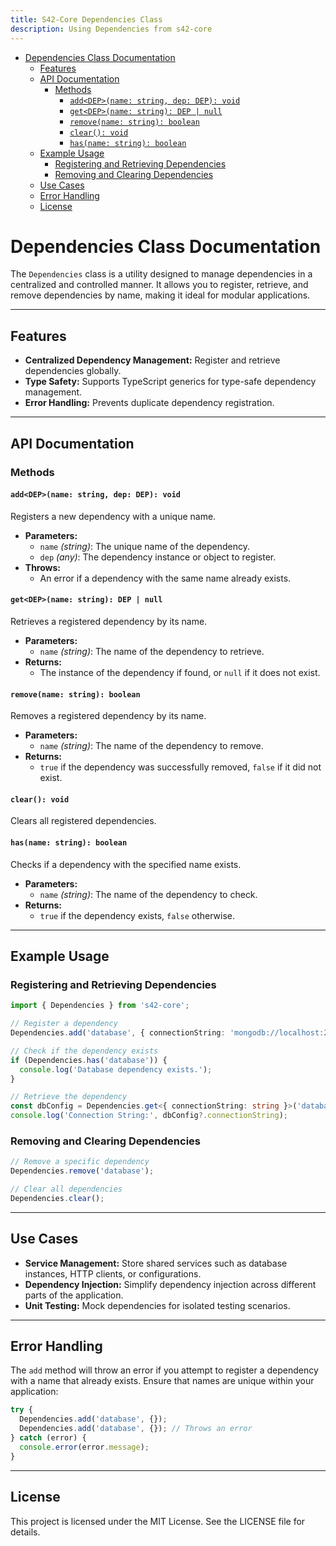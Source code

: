 ```yaml
---
title: S42-Core Dependencies Class
description: Using Dependencies from s42-core
---
```

- [Dependencies Class Documentation](#dependencies-class-documentation)
	- [Features](#features)
	- [API Documentation](#api-documentation)
		- [Methods](#methods)
			- [`add<DEP>(name: string, dep: DEP): void`](#adddepname-string-dep-dep-void)
			- [`get<DEP>(name: string): DEP | null`](#getdepname-string-dep--null)
			- [`remove(name: string): boolean`](#removename-string-boolean)
			- [`clear(): void`](#clear-void)
			- [`has(name: string): boolean`](#hasname-string-boolean)
	- [Example Usage](#example-usage)
		- [Registering and Retrieving Dependencies](#registering-and-retrieving-dependencies)
		- [Removing and Clearing Dependencies](#removing-and-clearing-dependencies)
	- [Use Cases](#use-cases)
	- [Error Handling](#error-handling)
	- [License](#license)


# Dependencies Class Documentation

The `Dependencies` class is a utility designed to manage dependencies in a centralized and controlled manner. It allows you to register, retrieve, and remove dependencies by name, making it ideal for modular applications.

---

## Features

- **Centralized Dependency Management:** Register and retrieve dependencies globally.
- **Type Safety:** Supports TypeScript generics for type-safe dependency management.
- **Error Handling:** Prevents duplicate dependency registration.

---

## API Documentation

### Methods

#### `add<DEP>(name: string, dep: DEP): void`

Registers a new dependency with a unique name.

- **Parameters:**
  - `name` *(string)*: The unique name of the dependency.
  - `dep` *(any)*: The dependency instance or object to register.
- **Throws:**
  - An error if a dependency with the same name already exists.

#### `get<DEP>(name: string): DEP | null`

Retrieves a registered dependency by its name.

- **Parameters:**
  - `name` *(string)*: The name of the dependency to retrieve.
- **Returns:**
  - The instance of the dependency if found, or `null` if it does not exist.

#### `remove(name: string): boolean`

Removes a registered dependency by its name.

- **Parameters:**
  - `name` *(string)*: The name of the dependency to remove.
- **Returns:**
  - `true` if the dependency was successfully removed, `false` if it did not exist.

#### `clear(): void`

Clears all registered dependencies.

#### `has(name: string): boolean`

Checks if a dependency with the specified name exists.

- **Parameters:**
  - `name` *(string)*: The name of the dependency to check.
- **Returns:**
  - `true` if the dependency exists, `false` otherwise.

---

## Example Usage

### Registering and Retrieving Dependencies

```typescript
import { Dependencies } from 's42-core';

// Register a dependency
Dependencies.add('database', { connectionString: 'mongodb://localhost:27017' });

// Check if the dependency exists
if (Dependencies.has('database')) {
  console.log('Database dependency exists.');
}

// Retrieve the dependency
const dbConfig = Dependencies.get<{ connectionString: string }>('database');
console.log('Connection String:', dbConfig?.connectionString);
```

### Removing and Clearing Dependencies

```typescript
// Remove a specific dependency
Dependencies.remove('database');

// Clear all dependencies
Dependencies.clear();
```

---

## Use Cases

- **Service Management:** Store shared services such as database instances, HTTP clients, or configurations.
- **Dependency Injection:** Simplify dependency injection across different parts of the application.
- **Unit Testing:** Mock dependencies for isolated testing scenarios.

---

## Error Handling

The `add` method will throw an error if you attempt to register a dependency with a name that already exists. Ensure that names are unique within your application:

```typescript
try {
  Dependencies.add('database', {});
  Dependencies.add('database', {}); // Throws an error
} catch (error) {
  console.error(error.message);
}
```

---

## License

This project is licensed under the MIT License. See the LICENSE file for details.

